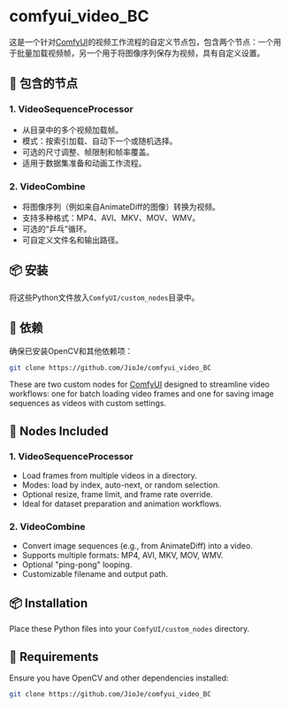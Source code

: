 # comfyui_video_BC

这是一个针对[ComfyUI](https://github.com/comfyanonymous/ComfyUI)的视频工作流程的自定义节点包，包含两个节点：一个用于批量加载视频帧，另一个用于将图像序列保存为视频，具有自定义设置。

## 🧩 包含的节点

### 1. VideoSequenceProcessor
- 从目录中的多个视频加载帧。
- 模式：按索引加载、自动下一个或随机选择。
- 可选的尺寸调整、帧限制和帧率覆盖。
- 适用于数据集准备和动画工作流程。

### 2. VideoCombine
- 将图像序列（例如来自AnimateDiff的图像）转换为视频。
- 支持多种格式：MP4、AVI、MKV、MOV、WMV。
- 可选的“乒乓”循环。
- 可自定义文件名和输出路径。

## 📦 安装
将这些Python文件放入`ComfyUI/custom_nodes`目录中。

## 🔧 依赖
确保已安装OpenCV和其他依赖项：
```bash
git clone https://github.com/JioJe/comfyui_video_BC
```

These are two custom nodes for [ComfyUI](https://github.com/comfyanonymous/ComfyUI) designed to streamline video workflows: one for batch loading video frames and one for saving image sequences as videos with custom settings.

## 🧩 Nodes Included

### 1. VideoSequenceProcessor
- Load frames from multiple videos in a directory.
- Modes: load by index, auto-next, or random selection.
- Optional resize, frame limit, and frame rate override.
- Ideal for dataset preparation and animation workflows.

### 2. VideoCombine
- Convert image sequences (e.g., from AnimateDiff) into a video.
- Supports multiple formats: MP4, AVI, MKV, MOV, WMV.
- Optional "ping-pong" looping.
- Customizable filename and output path.

## 📦 Installation
Place these Python files into your `ComfyUI/custom_nodes` directory.

## 🔧 Requirements
Ensure you have OpenCV and other dependencies installed:
```bash
git clone https://github.com/JioJe/comfyui_video_BC

